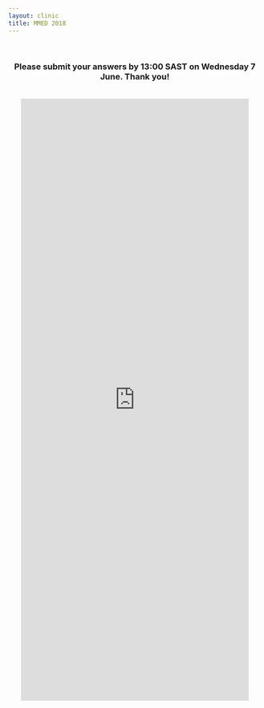 ```yaml
---
layout: clinic
title: MMED 2018
---
```

<div align="center">
<br>
<h3>Please submit your answers by 13:00 SAST on Wednesday 7 June. Thank you!</h3>
<br>
<iframe src="https://docs.google.com/forms/d/e/1FAIpQLSecTCAA_VPB2mgT8fiFkWRGyyNKl9NvP-LhNf232X23YX86rQ/viewform?embedded=true" width="90%" height="1200" frameborder="0" marginheight="0" marginwidth="0">Loading...</iframe>
</div>
